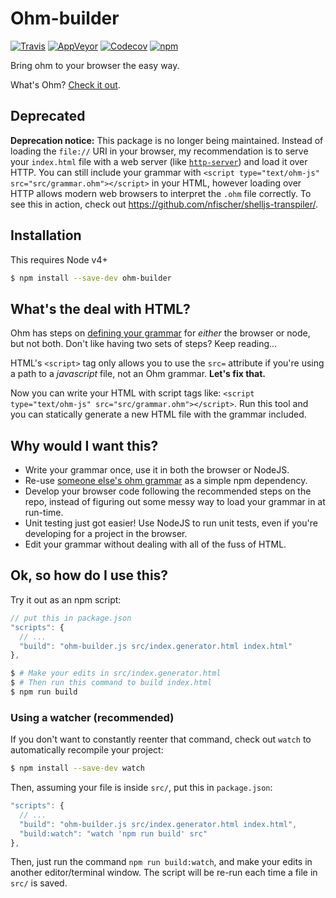 # Ohm-builder

[![Travis](https://img.shields.io/travis/nfischer/ohm-builder/master.svg?style=flat-square&label=Travis)](https://travis-ci.org/nfischer/ohm-builder)
[![AppVeyor](https://img.shields.io/appveyor/ci/shelljs/ohm-builder/master.svg?style=flat-square&label=Appveyor)](https://ci.appveyor.com/project/shelljs/ohm-builder/branch/master)
[![Codecov](https://img.shields.io/codecov/c/github/nfischer/ohm-builder/master.svg?style=flat-square&label=coverage)](https://codecov.io/gh/nfischer/ohm-builder)
[![npm](https://img.shields.io/npm/v/ohm-builder.svg?style=flat-square)](https://www.npmjs.com/package/ohm-builder)

Bring ohm to your browser the easy way.

What's Ohm? [Check it out](https://github.com/cdglabs/ohm).

## Deprecated

**Deprecation notice:** This package is no longer being maintained. Instead of
loading the `file://` URI in your browser, my recommendation is to serve your
`index.html` file with a web server (like
[`http-server`](https://www.npmjs.com/package/http-server)) and load it over
HTTP. You can still include your grammar with `<script type="text/ohm-js"
src="src/grammar.ohm"></script>` in your HTML, however loading over HTTP
allows modern web browsers to interpret the `.ohm` file correctly. To see this
in action, check out https://github.com/nfischer/shelljs-transpiler/.

## Installation

This requires Node v4+

```Bash
$ npm install --save-dev ohm-builder
```

## What's the deal with HTML?

Ohm has steps on [defining your
grammar](https://github.com/cdglabs/ohm#defining-grammars) for *either* the
browser or node, but not both. Don't like having two sets of steps? Keep
reading...

HTML's `<script>` tag only allows you to use the `src=` attribute if you're
using a path to a *javascript* file, not an Ohm grammar. **Let's fix that.**

Now you can write your HTML with script tags like: `<script type="text/ohm-js"
src="src/grammar.ohm"></script>`. Run this tool and you can statically generate a
new HTML file with the grammar included.

## Why would I want this?

 - Write your grammar once, use it in both the browser or NodeJS.
 - Re-use [someone else's ohm
   grammar](https://www.npmjs.com/search?q=ohm+grammar) as a simple npm
   dependency.
 - Develop your browser code following the recommended steps on the repo,
   instead of figuring out some messy way to load your grammar in at run-time.
 - Unit testing just got easier! Use NodeJS to run unit tests, even if you're
   developing for a project in the browser.
 - Edit your grammar without dealing with all of the fuss of HTML.

## Ok, so how do I use this?

Try it out as an npm script:

```javascript
// put this in package.json
"scripts": {
  // ...
  "build": "ohm-builder.js src/index.generator.html index.html"
},
```

```bash
$ # Make your edits in src/index.generator.html
$ # Then run this command to build index.html
$ npm run build
```

### Using a watcher (recommended)

If you don't want to constantly reenter that command, check out `watch` to
automatically recompile your project:

```bash
$ npm install --save-dev watch
```

Then, assuming your file is inside `src/`, put this in `package.json`:

```javascript
"scripts": {
  // ...
  "build": "ohm-builder.js src/index.generator.html index.html",
  "build:watch": "watch 'npm run build' src"
},
```

Then, just run the command `npm run build:watch`, and make your edits in another
editor/terminal window. The script will be re-run each time a file in `src/` is
saved.
